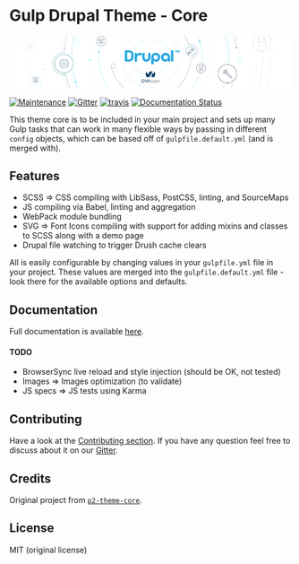 Gulp Drupal Theme - Core
========================

![gulp-drupal-theme-core-banner](banner.png)

[![Maintenance](https://img.shields.io/maintenance/yes/2017.svg)]() 
[![Gitter](https://img.shields.io/gitter/room/nwjs/nw.js.svg)](https://gitter.im/ovh/ux) 
[![travis](https://travis-ci.org/ovh-ux/gulp-drupal-theme-core.svg?branch=master)](https://travis-ci.org/ovh-ux/gulp-drupal-theme-core)
[![Documentation Status](https://readthedocs.org/projects/gulp-drupal-theme-core/badge/?version=latest)](http://gulp-drupal-theme-core.readthedocs.io/en/latest/?badge=latest)


This theme core is to be included in your main project and sets up many Gulp tasks that can work in many flexible ways by passing in different `config` objects, which can be based off of `gulpfile.default.yml` (and is merged with).


## Features

- SCSS => CSS compiling with LibSass, PostCSS, linting, and SourceMaps
- JS compiling via Babel, linting and aggregation
- WebPack module bundling
- SVG => Font Icons compiling with support for adding mixins and classes to SCSS along with a demo page
- Drupal file watching to trigger Drush cache clears

All is easily configurable by changing values in your `gulpfile.yml` file in your project. These values are merged into the `gulpfile.default.yml` file - look there for the available options and defaults.


## Documentation

Full documentation is available [here](https://gulp-drupal-theme-core.readthedocs.io/en/latest/).


#### TODO

- BrowserSync live reload and style injection (should be OK, not tested)
- Images => Images optimization (to validate)
- JS specs => JS tests using Karma


## Contributing

Have a look at the [Contributing section](.github/CONTRIBUTING.md). If you have any question feel free to discuss about it on our [Gitter](https://gitter.im/ovh/ux).


## Credits

Original project from [`p2-theme-core`](https://github.com/phase2/p2-theme-core).


## License

MIT (original license)
